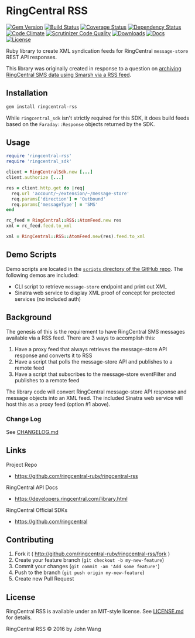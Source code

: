 RingCentral RSS
===============

[![Gem Version][gem-version-svg]][gem-version-link]
[![Build Status][build-status-svg]][build-status-link]
[![Coverage Status][coverage-status-svg]][coverage-status-link]
[![Dependency Status][dependency-status-svg]][dependency-status-link]
[![Code Climate][codeclimate-status-svg]][codeclimate-status-link]
[![Scrutinizer Code Quality][scrutinizer-status-svg]][scrutinizer-status-link]
[![Downloads][downloads-svg]][downloads-link]
[![Docs][docs-rubydoc-svg]][docs-rubydoc-link]
[![License][license-svg]][license-link]

Ruby library to create XML syndication feeds for RingCentral `message-store` REST API responses.

This library was originally created in response to a question on [archiving RingCentral SMS data using Smarsh via a RSS feed](https://devcommunity.ringcentral.com/ringcentraldev/topics/archive-sms-using-rss).

## Installation

```bash
gem install ringcentral-rss
```

While `ringcentral_sdk` isn't strictly required for this SDK, it does build feeds based on the `Faraday::Response` objects returned by the SDK.

## Usage

```ruby
require 'ringcentral-rss'
require 'ringcentral_sdk'

client = RingCentralSdk.new [...]
client.authorize [...]

res = client.http.get do |req|
  req.url 'account/~/extension/~/message-store'
  req.params['direction'] = 'Outbound'
  req.params['messageType'] = 'SMS'
end

rc_feed = RingCentral::RSS::AtomFeed.new res
xml = rc_feed.feed.to_xml

xml = RingCentral::RSS::AtomFeed.new(res).feed.to_xml
```

## Demo Scripts

Demo scripts are located in the [`scripts` directory of the GitHub repo](https://github.com/ringcentral-ruby/ringcentral-rss-ruby/tree/master/scripts). The following demos are included:

* CLI script to retrieve `message-store` endpoint and print out XML
* Sinatra web service to display XML proof of concept for protected services (no included auth)

## Background

The genesis of this is the requirement to have RingCentral SMS messages available via a RSS feed. There are 3 ways to accomplish this:

1. Have a proxy feed that always retrieves the message-store API response and converts it to RSS
1. Have a script that polls the message-store API and publishes to a remote feed
1. Have a script that subscribes to the message-store eventFilter and publishes to a remote feed

The library code will convert RingCentral message-store API response and message objects into an XML feed. The included Sinatra web service will host this as a proxy feed (option #1 above).

### Change Log

See [CHANGELOG.md](CHANGELOG.md)

## Links

Project Repo

* https://github.com/ringcentral-ruby/ringcentral-rss

RingCentral API Docs

* https://developers.ringcentral.com/library.html

RingCentral Official SDKs

* https://github.com/ringcentral

## Contributing

1. Fork it ( http://github.com/ringcentral-ruby/ringcentral-rss/fork )
2. Create your feature branch (`git checkout -b my-new-feature`)
3. Commit your changes (`git commit -am 'Add some feature'`)
4. Push to the branch (`git push origin my-new-feature`)
5. Create new Pull Request

## License

RingCentral RSS is available under an MIT-style license. See [LICENSE.md](LICENSE.md) for details.

RingCentral RSS &copy; 2016 by John Wang

 [gem-version-svg]: https://badge.fury.io/rb/ringcentral-rss.svg
 [gem-version-link]: http://badge.fury.io/rb/ringcentral-rss
 [downloads-svg]: http://ruby-gem-downloads-badge.herokuapp.com/ringcentral-rss
 [downloads-link]: https://rubygems.org/gems/ringcentral-rss
 [build-status-svg]: https://api.travis-ci.org/ringcentral-ruby/ringcentral-rss-ruby.svg?branch=master
 [build-status-link]: https://travis-ci.org/ringcentral-ruby/ringcentral-rss-ruby
 [coverage-status-svg]: https://coveralls.io/repos/ringcentral-ruby/ringcentral-rss-ruby/badge.svg?branch=master
 [coverage-status-link]: https://coveralls.io/r/ringcentral-ruby/ringcentral-rss-ruby?branch=master
 [dependency-status-svg]: https://gemnasium.com/ringcentral-ruby/ringcentral-rss-ruby.svg
 [dependency-status-link]: https://gemnasium.com/ringcentral-ruby/ringcentral-rss-ruby
 [codeclimate-status-svg]: https://codeclimate.com/github/ringcentral-ruby/ringcentral-rss-ruby/badges/gpa.svg
 [codeclimate-status-link]: https://codeclimate.com/github/ringcentral-ruby/ringcentral-rss-ruby
 [scrutinizer-status-svg]: https://scrutinizer-ci.com/g/ringcentral-ruby/ringcentral-rss-ruby/badges/quality-score.png?b=master
 [scrutinizer-status-link]: https://scrutinizer-ci.com/g/ringcentral-ruby/ringcentral-rss-ruby/?branch=master
 [docs-rubydoc-svg]: https://img.shields.io/badge/docs-rubydoc-blue.svg
 [docs-rubydoc-link]: http://www.rubydoc.info/gems/ringcentral-rss/
 [license-svg]: https://img.shields.io/badge/license-MIT-blue.svg
 [license-link]: https://github.com/ringcentral-ruby/ringcentral-rss-ruby/blob/master/LICENSE.md
